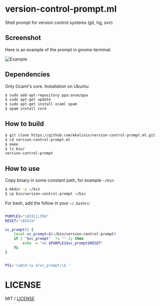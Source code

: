 version-control-prompt.ml
=========================

Shell prompt for version control systems (git, hg, svn)

Screenshot
----------
Here is an example of the prompt in gnome-terminal:

![Example](https://raw.github.com/ekalinin/version-control-prompt.ml/master/screenshot.png)

Dependencies
------------

Only Ocaml's core. Installation on Ubuntu:

```bash
$ sudo add-apt-repository ppa:avsm/ppa
$ sudo apt-get update
$ sudo apt-get install ocaml opam
$ opam install core
```

How to build
------------

```bash
$ git clone https://github.com/ekalinin/version-control-prompt.ml.git
$ cd version-control-prompt.ml
$ make
$ ls bin/
version-control-prompt
```

How to use
----------

Copy binary in some constant path, for example ``~/bin``:

```bash
$ mkdir -p ~/bin
$ cp bin/version-control-prompt ~/bin
```

For bash, add the follow in your ``~/.bashrc``:

```bash

PURPLE2="\033[1;35m"
RESET="\033[m"

vc_prompt() {
    local vc_prompt=$(~/bin/version-control-prompt)
    if [ "$vc_prompt"  != "" ]; then
        echo -e "on $PURPLE2$vc_prompt$RESET"
    fi
}


PS1='\u@\h:\w $(vc_prompt)\$ '
```


LICENSE
=======

MIT / [LICENSE](https://github.com/ekalinin/version-control-prompt.ml/blob/master/LICENSE)
